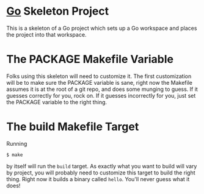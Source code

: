 # [Go](http://golang.org/) Skeleton Project

This is a skeleton of a Go project which sets up a Go workspace and
places the project into that workspace.

# The PACKAGE Makefile Variable
Folks using this skeleton will need to customize it. The first
customization will be to make sure the PACKAGE variable is sane, right
now the Makefile assumes it is at the root of a git repo, and does
some munging to guess. If it guesses correctly for you, rock on. If it
guesses incorrectly for you, just set the PACKAGE variable to the
right thing.

# The build Makefile Target
Running

    $ make
    
by itself will run the <code>build</code> target. As exactly what you
want to build will vary by project, you will probably need to
customize this target to build the right thing. Right now it builds a
binary called <code>hello</code>. You'll never guess what it does!
